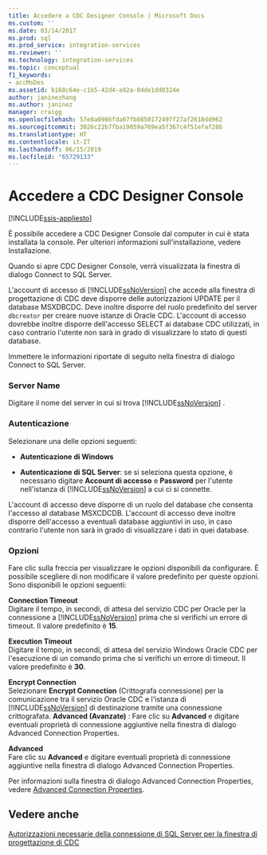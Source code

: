 ```yaml
---
title: Accedere a CDC Designer Console | Microsoft Docs
ms.custom: ''
ms.date: 03/14/2017
ms.prod: sql
ms.prod_service: integration-services
ms.reviewer: ''
ms.technology: integration-services
ms.topic: conceptual
f1_keywords:
- accMsDes
ms.assetid: b168c64e-c1b5-42d4-a92a-84de1dd0324e
author: janinezhang
ms.author: janinez
manager: craigg
ms.openlocfilehash: 57e8a0986fda07fb0850172497f27af2618dd962
ms.sourcegitcommit: 3026c22b7fba19059a769ea5f367c4f51efaf286
ms.translationtype: HT
ms.contentlocale: it-IT
ms.lasthandoff: 06/15/2019
ms.locfileid: "65729133"
---
```

# <a name="access-the-cdc-designer-console"></a>Accedere a CDC Designer Console

[!INCLUDE[ssis-appliesto](../../includes/ssis-appliesto-ssvrpluslinux-asdb-asdw-xxx.md)]


  È possibile accedere a CDC Designer Console dal computer in cui è stata installata la console. Per ulteriori informazioni sull'installazione, vedere Installazione.  
  
 Quando si apre CDC Designer Console, verrà visualizzata la finestra di dialogo Connect to SQL Server.  
  
 L'account di accesso di [!INCLUDE[ssNoVersion](../../includes/ssnoversion-md.md)] che accede alla finestra di progettazione di CDC deve disporre delle autorizzazioni UPDATE per il database MSXDBCDC. Deve inoltre disporre del ruolo predefinito del server `dbcreator` per creare nuove istanze di Oracle CDC. L'account di accesso dovrebbe inoltre disporre dell'accesso SELECT ai database CDC utilizzati, in caso contrario l'utente non sarà in grado di visualizzare lo stato di questi database.  
  
 Immettere le informazioni riportate di seguito nella finestra di dialogo Connect to SQL Server.  
  
### <a name="server-name"></a>Server Name  
 Digitare il nome del server in cui si trova [!INCLUDE[ssNoVersion](../../includes/ssnoversion-md.md)] .  
  
### <a name="authentication"></a>Autenticazione  
 Selezionare una delle opzioni seguenti:  
  
-   **Autenticazione di Windows**  
  
-   **Autenticazione di SQL Server**: se si seleziona questa opzione, è necessario digitare **Account di accesso** e **Password** per l'utente nell'istanza di [!INCLUDE[ssNoVersion](../../includes/ssnoversion-md.md)] a cui ci si connette.  
  
 L'account di accesso deve disporre di un ruolo del database che consenta l'accesso al database MSXCDCDB. L'account di accesso deve inoltre disporre dell'accesso a eventuali database aggiuntivi in uso, in caso contrario l'utente non sarà in grado di visualizzare i dati in quei database.  
  
### <a name="options"></a>Opzioni  
 Fare clic sulla freccia per visualizzare le opzioni disponibili da configurare. È possibile scegliere di non modificare il valore predefinito per queste opzioni. Sono disponibili le opzioni seguenti:  
  
 **Connection Timeout**  
 Digitare il tempo, in secondi, di attesa del servizio CDC per Oracle per la connessione a [!INCLUDE[ssNoVersion](../../includes/ssnoversion-md.md)] prima che si verifichi un errore di timeout. Il valore predefinito è **15**.  
  
 **Execution Timeout**  
 Digitare il tempo, in secondi, di attesa del servizio Windows Oracle CDC per l'esecuzione di un comando prima che si verifichi un errore di timeout. Il valore predefinito è **30**.  
  
 **Encrypt Connection**  
 Selezionare **Encrypt Connection** (Crittografa connessione) per la comunicazione tra il servizio Oracle CDC e l'istanza di [!INCLUDE[ssNoVersion](../../includes/ssnoversion-md.md)] di destinazione tramite una connessione crittografata. **Advanced (Avanzate)** : Fare clic su **Advanced** e digitare eventuali proprietà di connessione aggiuntive nella finestra di dialogo Advanced Connection Properties.  
  
 **Advanced**  
 Fare clic su **Advanced** e digitare eventuali proprietà di connessione aggiuntive nella finestra di dialogo Advanced Connection Properties.  
  
 Per informazioni sulla finestra di dialogo Advanced Connection Properties, vedere [Advanced Connection Properties](../../integration-services/change-data-capture/advanced-connection-properties.md).  
  
## <a name="see-also"></a>Vedere anche  
 [Autorizzazioni necessarie della connessione di SQL Server per la finestra di progettazione di CDC](../../integration-services/change-data-capture/sql-server-connection-required-permissions-for-the-cdc-designer.md)  
  
  
